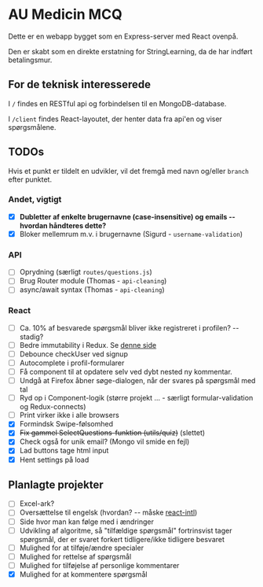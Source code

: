 # AU Medicin MCQ

Dette er en webapp bygget som en Express-server med React ovenpå.

Den er skabt som en direkte erstatning for StringLearning, da de har indført betalingsmur.

## For de teknisk interesserede

I `/` findes en RESTful api og forbindelsen til en MongoDB-database.

I `/client` findes React-layoutet, der henter data fra api'en og viser spørgsmålene.

## TODOs

Hvis et punkt er tildelt en udvikler, vil det fremgå med navn og/eller `branch` efter punktet.

### Andet, vigtigt

- [x] **Dubletter af enkelte brugernavne (case-insensitive) og emails -- hvordan håndteres dette?**
- [x] Bloker mellemrum m.v. i brugernavne (Sigurd - `username-validation`)

### API

- [ ] Oprydning (særligt `routes/questions.js`)
- [ ] Brug Router module (Thomas - `api-cleaning`)
- [ ] async/await syntax (Thomas - `api-cleaning`)

### React

- [ ] Ca. 10% af besvarede spørgsmål bliver ikke registreret i profilen? -- stadig?
- [ ] Bedre immutability i Redux. Se [denne side](https://redux.js.org/recipes/structuring-reducers/immutable-update-patterns)
- [ ] Debounce checkUser ved signup
- [ ] Autocomplete i profil-formularer
- [ ] Få component til at opdatere selv ved dybt nested ny kommentar. 
- [ ] Undgå at Firefox åbner søge-dialogen, når der svares på spørgsmål med tal
- [ ] Ryd op i Component-logik (større projekt ... - særligt formular-validation og Redux-connects)
- [ ] Print virker ikke i alle browsers
- [x] Formindsk Swipe-følsomhed
- [x] ~~Fix gammel SelectQuestions-funktion (utils/quiz)~~ (slettet)
- [x] Check også for unik email? (Mongo vil smide en fejl)
- [x] Lad buttons tage html input
- [x] Hent settings på load

## Planlagte projekter

- [ ] Excel-ark?
- [ ] Oversættelse til engelsk (hvordan? -- måske [react-intl](https://github.com/yahoo/react-intl))
- [ ] Side hvor man kan følge med i ændringer
- [ ] Udvikling af algoritme, så "tilfældige spørgsmål" fortrinsvist tager spørgsmål, der er svaret forkert tidligere/ikke tidligere besvaret
- [ ] Mulighed for at tilføje/ændre specialer
- [ ] Mulighed for rettelse af spørgsmål
- [ ] Mulighed for tilføjelse af personlige kommentarer
- [x] Mulighed for at kommentere spørgsmål
